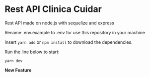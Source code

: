 # Rest API Clinica Cuidar
Rest API made on node.js with sequelize and express

Rename .env.example to .env for use this repository in your machine

Insert `yarn add` or `npm install` to download the dependencies. 

Run the line below to start:

``` yarn dev ```

**New Feature**